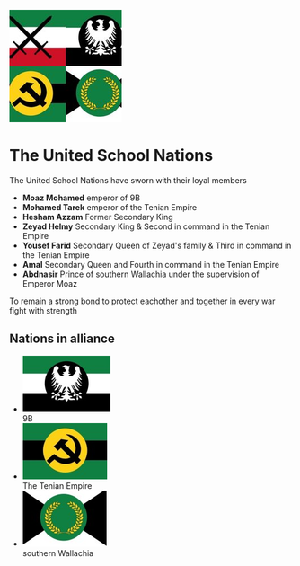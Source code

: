 ![logo][USN-logo]
# The United School Nations
The United School Nations have sworn with their loyal members 
 - **Moaz Mohamed** emperor of 9B 
 - **Mohamed Tarek** emperor of the Tenian Empire 
 - **Hesham Azzam** Former Secondary King
 - **Zeyad Helmy** Secondary King & Second in command in the Tenian Empire
 - **Yousef Farid** Secondary Queen of Zeyad's family & Third in command in the Tenian Empire
 - **Amal** Secondary Queen and Fourth in command in the Tenian Empire
 - **Abdnasir** Prince of southern Wallachia under the supervision of Emperor Moaz 

To remain a strong bond to protect eachother and together in every war fight with strength

## Nations in alliance
 - ![logo][9B-logo]  
9B  
 - ![logo][Tenian-logo]  
The Tenian Empire  
 - ![logo][Wallachia-logo]  
southern Wallachia  

[USN-logo]: USN-logo-temp-200px.jpg
[9B-logo]: 9B-logo-100px.jpg
[Tenian-logo]: Tenian-logo-100px.jpg
[Wallachia-logo]: Wallachia-logo-100px.jpg
